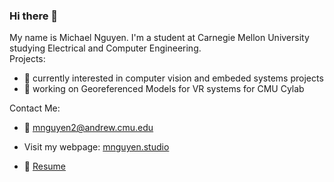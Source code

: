 ### Hi there 👋
My name is Michael Nguyen. I'm a student at Carnegie Mellon University studying Electrical and Computer Engineering.  
Projects:
- :rocket: currently interested in computer vision and embeded systems projects
- :telescope: working on Georeferenced Models for VR systems for CMU Cylab


Contact Me:
- :email: [mnguyen2@andrew.cmu.edu](mailto:mnguyen2@andrew.cmu.edu)

- Visit my webpage: [mnguyen.studio](https://mnguyen.studio)
- :page_facing_up: [Resume](https://mnguyen.studio/documents/mnguyen_resume.pdf)

<!--
**Sumguy31/sumguy31** is a ✨ _special_ ✨ repository because its `README.md` (this file) appears on your GitHub profile.

Here are some ideas to get you started:

- 🔭 I’m currently working on ...
- 🌱 I’m currently learning ...
- 👯 I’m looking to collaborate on ...
- 🤔 I’m looking for help with ...
- 💬 Ask me about ...
- 📫 How to reach me: ...
- 😄 Pronouns: ...
- ⚡ Fun fact: ...
-->

